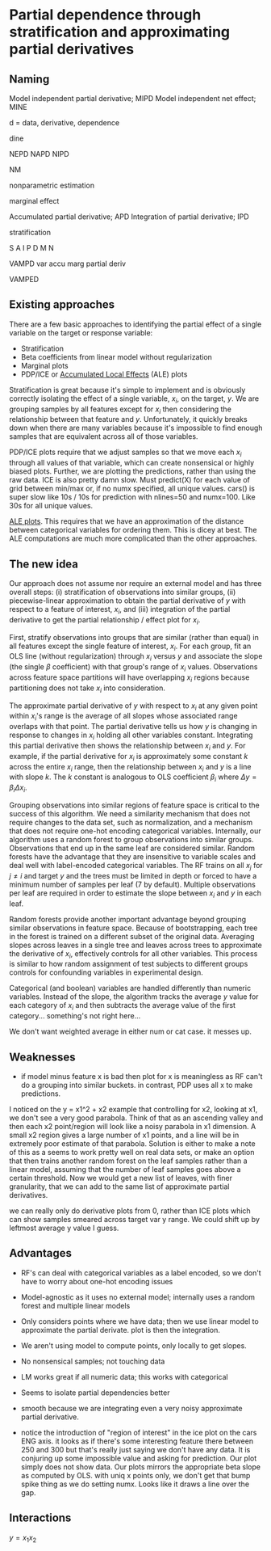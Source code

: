 # Partial dependence through stratification and approximating partial derivatives

## Naming

Model independent partial derivative; MIPD
Model independent net effect; MINE

d = data, derivative, dependence

dine

NEPD
NAPD
NIPD

NM

nonparametric estimation
 
marginal effect
 
Accumulated partial derivative; APD
Integration of partial derivative; IPD

stratification

S A I P D M N

VAMPD
var accu marg partial deriv

VAMPED


## Existing approaches

There are a few basic approaches to identifying the partial effect of a single variable on the target or response variable:

* Stratification
* Beta coefficients from linear model without regularization
* Marginal plots
* PDP/ICE or [Accumulated Local Effects](https://arxiv.org/abs/1612.08468) (ALE) plots

Stratification is great because it's simple to implement and is obviously correctly isolating the effect of a single variable, $x_i$, on the target, $y$. We are grouping samples by all features except for $x_i$ then considering the relationship between that feature and $y$.   Unfortunately, it quickly breaks down when there are many variables because it's impossible to find enough samples that are equivalent across all of those variables.

PDP/ICE plots require that we adjust samples so that we move each $x_i$ through all values of that variable, which can create nonsensical or highly biased plots. Further, we are plotting the predictions, rather than using the raw data. ICE is also pretty damn slow. Must predict(X) for each value of grid between min/max or, if no numx specified, all unique values. cars() is super slow like 10s / 10s for prediction with nlines=50 and numx=100. Like 30s for all unique values.

[ALE plots](https://christophm.github.io/interpretable-ml-book/ale.html#disadvantages-7). This requires that we have an approximation of the distance between categorical variables for ordering them.  This is dicey at best. The ALE computations are much more complicated than the other approaches.

## The new idea

Our approach does not assume nor require an external model and has three overall steps: (i) stratification of observations into similar groups, (ii) piecewise-linear approximation to obtain the partial derivative of $y$ with respect to a feature of interest, $x_i$, and (iii) integration of the partial derivative to get the partial relationship / effect plot for $x_i$.
 
First, stratify observations into groups that are similar (rather than equal) in all features except the single feature of interest, $x_i$.  For each group, fit an OLS line (without regularization) through $x_i$ versus $y$ and associate the slope (the single $\beta$ coefficient) with that group's range of $x_i$ values.  Observations across feature space partitions will have overlapping $x_i$ regions because partitioning does not take $x_i$ into consideration.

The approximate partial derivative of $y$ with respect to $x_i$ at any given point within $x_i$'s range is the average of all slopes whose associated range overlaps with that point.  The partial derivative tells us how $y$ is changing in response to changes in $x_i$  holding all other variables constant. Integrating this partial derivative then shows the relationship between $x_i$ and $y$. For example, if the partial derivative for $x_i$ is approximately some constant $k$ across the entire $x_i$ range, then the relationship between $x_i$ and $y$ is a line with slope $k$.  The $k$ constant is analogous to OLS coefficient $\beta_i$ where $\Delta y = \beta_i \Delta x_i$.

Grouping observations into similar regions of feature space is critical to the success of this algorithm.  We need a similarity mechanism that does not require changes to the data set, such as normalization, and a mechanism that does not require one-hot encoding categorical variables.  Internally, our algorithm uses a random forest to group observations into similar groups. Observations that end up in the same leaf are considered similar. Random forests have the advantage that they are insensitive to variable scales and deal well with label-encoded categorical variables. The RF trains on all $x_j$ for $j \neq i$ and target $y$ and the trees must be limited in depth or forced to have a minimum number of samples per leaf (7 by default).  Multiple observations per leaf are required in order to estimate the slope between $x_i$ and $y$ in each leaf.

Random forests provide another important advantage beyond grouping similar observations in feature space. Because of bootstrapping, each tree in the forest is trained on a different subset of the original data. Averaging slopes across leaves in a single tree and leaves across trees to approximate the derivative of $x_i$, effectively controls for all other variables. This process is similar to how random assignment of test subjects to different groups controls for confounding variables in experimental design.

Categorical (and boolean) variables are handled differently than numeric variables. Instead of the slope, the algorithm tracks the average $y$ value for each category of $x_i$ and then subtracts the average value of the first category... something's not right here...

We don't want weighted average in either num or cat case. it messes up.

## Weaknesses

* if model minus feature x is bad then plot for x is meaningless as RF
can't do a grouping into similar buckets. in contrast, PDP uses all x to make
predictions.

I noticed on the y = x1^2 + x2 example that controlling for x2, looking at x1, we don't see a very good parabola. Think of that as an ascending valley and then each x2 point/region will look like a noisy parabola in x1 dimension. A small x2 region gives a large number of x1 points, and a line will be in extremely poor estimate of that parabola. Solution is either to make a note of this as a seems to work pretty well on real data sets, or make an option that then trains another random forest on the leaf samples rather than a linear model, assuming that the number of leaf samples goes above a certain threshold. Now we would get a new list of leaves, with finer granularity, that we can add to the same list of approximate partial derivatives.

we can really only do derivative plots from 0, rather than ICE plots which can show samples smeared across target var y range.  We could shift up by leftmost average y value I guess.

## Advantages

* RF's can deal with categorical variables as a label encoded, so we don't have to worry about one-hot encoding issues
 
* Model-agnostic as it uses no external model; internally uses a random forest and multiple linear models

* Only considers points where we have data; then we use linear model to
  approximate the partial derivate. plot is then the integration.

* We aren't using model to compute points, only locally to get slopes.

* No nonsensical samples; not touching data

* LM works great if all numeric data; this works with categorical

* Seems to isolate partial dependencies better

* smooth because we are integrating even a very noisy approximate partial derivative.

* notice the introduction of "region of interest" in the ice plot on the cars ENG axis. it looks as if there's some interesting feature there between 250 and 300 but that's really just saying we don't have any data. It is conjuring up some impossible value and asking for prediction. Our plot simply does not show data. Our plots mirrors the appropriate beta slope as computed by OLS. with uniq x points only, we don't get that bump spike thing as we do setting numx. Looks like it draws a line over the gap.

## Interactions

$y = x_1 x_2$